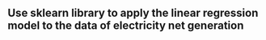 ## Use sklearn library to apply the linear regression model to the data of electricity net generation 
